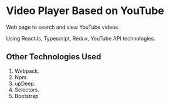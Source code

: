 # Video Player Based on YouTube
Web page to search and view YouTube videos.

Using ReactJs, Typescript, Redux, YouTube API technologies.

## Other Technologies Used
1. Webpack.
2. Npm.
3. upDeep.
4. Selectors.
5. Bootstrap